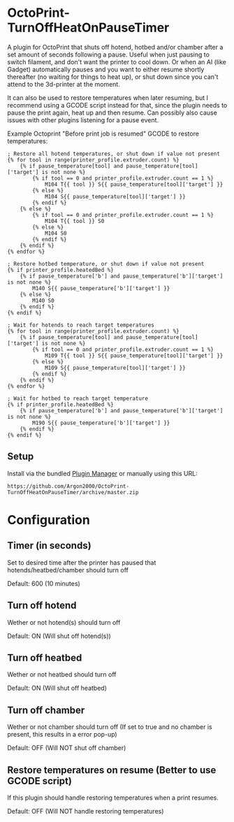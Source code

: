 # OctoPrint-TurnOffHeatOnPauseTimer

A plugin for OctoPrint that shuts off hotend, hotbed and/or chamber after a set amount of seconds following a pause.
Useful when just pausing to switch filament, and don't want the printer to cool down. Or when an AI (like Gadget) automatically pauses and you want to either resume shortly thereafter (no waiting for things to heat up), or shut down since you can't attend to the 3d-printer at the moment.

It can also be used to restore temperatures when later resuming, but I recommend using a GCODE script instead for that, since the plugin needs to pause the print again, heat up and then resume. Can possibly also cause issues with other plugins listening for a pause event.

Example Octoprint "Before print job is resumed" GCODE to restore temperatures:

```
; Restore all hotend temperatures, or shut down if value not present
{% for tool in range(printer_profile.extruder.count) %}
    {% if pause_temperature[tool] and pause_temperature[tool]['target'] is not none %}
        {% if tool == 0 and printer_profile.extruder.count == 1 %}
            M104 T{{ tool }} S{{ pause_temperature[tool]['target'] }}
        {% else %}
            M104 S{{ pause_temperature[tool]['target'] }}
        {% endif %}
    {% else %}
        {% if tool == 0 and printer_profile.extruder.count == 1 %}
            M104 T{{ tool }} S0
        {% else %}
            M104 S0
        {% endif %}
    {% endif %}
{% endfor %}

; Restore hotbed temperature, or shut down if value not present
{% if printer_profile.heatedBed %}
    {% if pause_temperature['b'] and pause_temperature['b']['target'] is not none %}
        M140 S{{ pause_temperature['b']['target'] }}
    {% else %}
        M140 S0
    {% endif %}
{% endif %}

; Wait for hotends to reach target temperatures
{% for tool in range(printer_profile.extruder.count) %}
    {% if pause_temperature[tool] and pause_temperature[tool]['target'] is not none %}
        {% if tool == 0 and printer_profile.extruder.count == 1 %}
            M109 T{{ tool }} S{{ pause_temperature[tool]['target'] }}
        {% else %}
            M109 S{{ pause_temperature[tool]['target'] }}
        {% endif %}
    {% endif %}
{% endfor %}

; Wait for hotbed to reach target temperature
{% if printer_profile.heatedBed %}
    {% if pause_temperature['b'] and pause_temperature['b']['target'] is not none %}
        M190 S{{ pause_temperature['b']['target'] }}
    {% endif %}
{% endif %}
```

## Setup

Install via the bundled [Plugin Manager](https://docs.octoprint.org/en/master/bundledplugins/pluginmanager.html)
or manually using this URL:

    https://github.com/Argon2000/OctoPrint-TurnOffHeatOnPauseTimer/archive/master.zip

# Configuration
## Timer (in seconds)
Set to desired time after the printer has paused that hotends/heatbed/chamber should turn off

Default: 600 (10 minutes)
## Turn off hotend
Wether or not hotend(s) should turn off

Default: ON (Will shut off hotend(s))
## Turn off heatbed
Wether or not heatbed should turn off

Default: ON (Will shut off heatbed)
## Turn off chamber
Wether or not chamber should turn off (If set to true and no chamber is present, this results in a error pop-up)

Default: OFF (Will NOT shut off chamber)

## Restore temperatures on resume (Better to use GCODE script)
If this plugin should handle restoring temperatures when a print resumes.

Default: OFF (Will NOT handle restoring temperatures)
